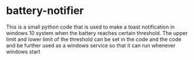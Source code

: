 # battery-notifier
This is a small python code that is used to make a toast notification in windows 10 system when the battery reaches certain threshold.  The upper limit and lower limit of the threshold can be set in the code and the code and be further used as a windows service so that it can run whenever windows start
